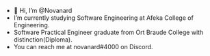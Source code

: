 - 👋 Hi, I’m @Novanard
- I’m currently studying Software Engineering at Afeka College of Engineering.
- Software Practical Engineer graduate from Ort Braude College with distinction(Diploma).
- You can reach me at novanard#4000 on Discord.

<!---
Novanard/Novanard is a ✨ special ✨ repository because its `README.md` (this file) appears on your GitHub profile.
You can click the Preview link to take a look at your changes.
--->

